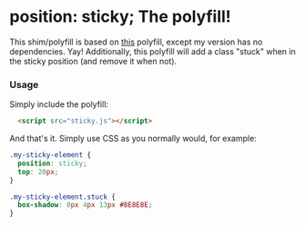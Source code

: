 position: sticky;  The polyfill!
========================

This shim/polyfill is based on [this](http://codepen.io/FWeinb/details/xLakC) polyfill, except my version has no dependencies. Yay! Additionally, this polyfill will add a class "stuck" when in the sticky position (and remove it when not).

### Usage
Simply include the polyfill:

``` html
  <script src="sticky.js"></script>
```

And that's it. Simply use CSS as you normally would, for example:

``` css
.my-sticky-element {
  position: sticky;
  top: 20px;
}

.my-sticky-element.stuck {
  box-shadow: 0px 4px 13px #8E8E8E;
}
```
